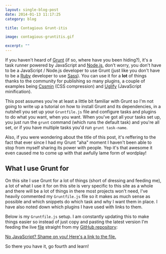 ```yaml
---
layout: single-blog-post
date: 2014-01-13 11:17:25
category: blog

title: Contagious Grunt-itis

image: contagious-gruntitis.gif

excerpt: ""
---
```


If you haven't heard of [Grunt](http://gruntjs.com) (if so, where have you been hiding?), it's a task runner powered by JavaScript and [Node.js](http://nodejs.org), don't worry, you don't have to be a JavaScript / Node.js developer to use Grunt (just like you don't have to be a [Ruby](http://ruby-lang.org) developer to use [Sass](http://sass-lang.com)). You can use it for a **lot** of things thanks to the community for publishing so many plugins, a couple of examples being [Cssmin](http://github.com/gruntjs/grunt-contrib-cssmin) (CSS compression) and [Uglify](http://github.com/gruntjs/grunt-contrib-uglify) (JavaScript minification).

This post assumes you're at least a little bit familiar with Grunt so I'm not going to write up a tutorial on how to install Grunt and its dependencies, in a nutshell you set up your `Gruntfile.js` file and configure tasks and plugins to do what you want, when you want. When you've got all your tasks set up, you just run the `grunt` command (which runs the default task) and you're all set, or if you have multiple tasks you'd run `grunt task-name`.

Also, if you were wondering about the title of this post, it's reffering to the fact that ever since I had my Grunt "aha" moment I haven't been able to stop from myself sharing its power with people. Yep it's that awesome it even caused me to come up with that awfully lame form of wordplay!

## What I use Grunt for

On this site I use Grunt for a lot of things (short of dressing and feeding me), a lot of what I use it for on this site is very specific to this site as a whole and there will be a lot of things in there most projects won't need, I've heavily commented my `Gruntfile.js` file so it makes as much sense as possible and which snippets do which task and why I want them in place. I have also noted down which plugins I have used with links to them.

Below is my `Gruntfile.js` setup. I am constantly updating this to make things easier so instead of just copy and pasting the latest version I'm feeding the live [file](http://github.com/tomblanchard/tomblanchard.co.uk/blob/master/Gruntfile.js) straight from my [GitHub repository](http://github.com/tomblanchard/tomblanchard.co.uk):

<script src="http://gist-it.appspot.com/github/tomblanchard/tomblanchard.co.uk/blob/master/Gruntfile.js?footer=minimal"></script>

<noscript><div class="flow"><p><a href="http://github.com/tomblanchard/tomblanchard.co.uk/blob/master/Gruntfile.js">No JavaScript? Shame on you! Here's a link to the file.</a></p></div></noscript>

So there you have it, go fourth and learn!
